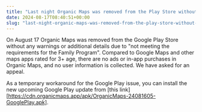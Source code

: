 ```yaml
---
title: "Last night Organic Maps was removed from the Play Store without any warnings or additional details due to \"not meeting the requirements for the Family Program\""
date: 2024-08-17T08:40:51+00:00
slug: "last-night-organic-maps-was-removed-from-the-play-store-without-any-warnings-or-additional-details-due-to-not-meeting-the-requirements-for-the-family-program"
---
```


On August 17 Organic Maps was removed from the Google Play Store without any warnings or additional details due to "not meeting the requirements for the Family Program". Compared to Google Maps and other maps apps rated for 3+ age, there are no ads or in-app purchases in Organic Maps, and no user information is collected. We have asked for an appeal. 

As a temporary workaround for the Google Play issue, you can install the new upcoming Google Play update from [this link][https://cdn.organicmaps.app/apk/OrganicMaps-24081605-GooglePlay.apk].
